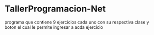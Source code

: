 # TallerProgramacion-Net
programa que contiene 9 ejercicios cada uno con su respectiva clase y boton el cual le permite ingresar a acda ejercicio
